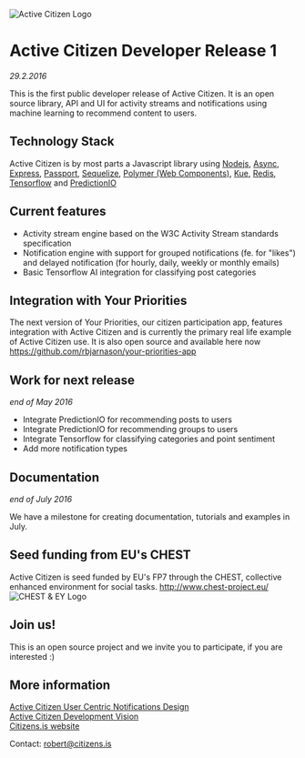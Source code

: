 ![Active Citizen Logo](https://s3.amazonaws.com/yrpri-direct-asset/ac_yp_flyer_2.png)

# Active Citizen Developer Release 1
*29.2.2016*

This is the first public developer release of Active Citizen. It is an open source library, API and UI for activity
streams and notifications using machine learning to recommend content to users.

## Technology Stack
Active Citizen is by most parts a Javascript library using 
<a href="https://github.com/nodejs/node" target="_blank">Nodejs</a>, <a href="https://github.com/caolan/async" target="_blank">Async</a>, <a href="https://github.com/expressjs/express" target="_blank">Express</a>, <a href="https://github.com/jaredhanson/passport" target="_blank">Passport</a>, <a href="https://github.com/sequelize/sequelize" target="_blank">Sequelize</a>, <a href="https://github.com/Polymer/polymer" target="_blank">Polymer (Web Components)</a>, <a href="https://github.com/Automattic/kue" target="_blank">Kue</a>, <a href="https://github.com/antirez/redis" target="_blank">Redis</a>, <a href="https://github.com/tensorflow/tensorflow" target="_blank">Tensorflow</a> and <a href="https://github.com/PredictionIO/PredictionIO" target="_blank">PredictionIO</a>

## Current features
- Activity stream engine based on the W3C Activity Stream standards specification
- Notification engine with support for grouped notifications (fe. for "likes") and delayed notification (for hourly, daily, weekly or monthly emails)
- Basic Tensorflow AI integration for classifying post categories

## Integration with Your Priorities
The next version of Your Priorities, our citizen participation app, features integration with Active Citizen and is currently the primary
real life example of Active Citizen use. It is also open source and available here now https://github.com/rbjarnason/your-priorities-app

## Work for next release
*end of May 2016*

- Integrate PredictionIO for recommending posts to users
- Integrate PredictionIO for recommending groups to users
- Integrate Tensorflow for classifying categories and point sentiment
- Add more notification types

## Documentation
*end of July 2016*

We have a milestone for creating documentation, tutorials and examples in July.

## Seed funding from EU's CHEST
Active Citizen is seed funded by EU's FP7 through the CHEST, collective enhanced environment for social tasks. http://www.chest-project.eu/
![CHEST & EY Logo](http://www.citizens.is/wp-content/uploads/2015/12/chest_blog.png)

## Join us!
This is an open source project and we invite you to participate, if you are interested :)

## More information
<a href="https://drive.google.com/file/d/0B4NtXWjwVhOySmpmbFhUU2V3RVk/view" target="_blank">Active Citizen User Centric Notifications Design</a>
<br>
<a href="https://drive.google.com/file/d/0B4NtXWjwVhOyU2IwOE9IQVNNQ1U/view" target="_blank">Active Citizen Development Vision</a>
<br>
<a href="http://www.citizens.is/active" target="_blank">Citizens.is website</a>

Contact: robert@citizens.is
